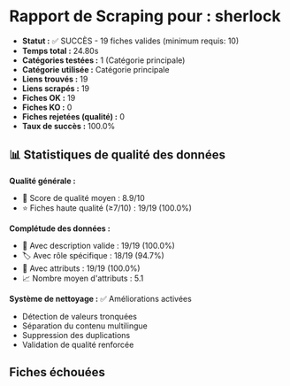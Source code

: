 # Rapport de Scraping pour : sherlock
- **Statut :** ✅ SUCCÈS - 19 fiches valides (minimum requis: 10)
- **Temps total :** 24.80s
- **Catégories testées :** 1 (Catégorie principale)
- **Catégorie utilisée :** Catégorie principale
- **Liens trouvés :** 19
- **Liens scrapés :** 19
- **Fiches OK :** 19
- **Fiches KO :** 0
- **Fiches rejetées (qualité) :** 0
- **Taux de succès :** 100.0%

## 📊 Statistiques de qualité des données

**Qualité générale :**
- 🎯 Score de qualité moyen : 8.9/10
- ⭐ Fiches haute qualité (≥7/10) : 19/19 (100.0%)

**Complétude des données :**
- 📝 Avec description valide : 19/19 (100.0%)
- 🏷️ Avec rôle spécifique : 18/19 (94.7%)
- 🔖 Avec attributs : 19/19 (100.0%)
- 📈 Nombre moyen d'attributs : 5.1

**Système de nettoyage :** ✅ Améliorations activées
- Détection de valeurs tronquées
- Séparation du contenu multilingue  
- Suppression des duplications
- Validation de qualité renforcée

## Fiches échouées
